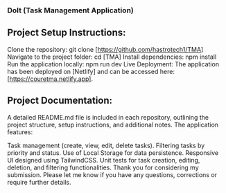 ### DoIt (Task Management Application)

## Project Setup Instructions:

Clone the repository: git clone [https://github.com/hastrotech1/TMA]
Navigate to the project folder: cd [TMA]
Install dependencies: npm install
Run the application locally: npm run dev
Live Deployment: The application has been deployed on [Netlify] and can be accessed here: [https://couretma.netlify.app].

## Project Documentation:

A detailed README.md file is included in each repository, outlining the project structure, setup instructions, and additional notes.
The application features:

Task management (create, view, edit, delete tasks).
Filtering tasks by priority and status.
Use of Local Storage for data persistence.
Responsive UI designed using TailwindCSS.
Unit tests for task creation, editing, deletion, and filtering functionalities.
Thank you for considering my submission. Please let me know if you have any questions, corrections or require further details.
